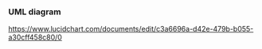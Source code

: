 ### UML diagram

https://www.lucidchart.com/documents/edit/c3a6696a-d42e-479b-b055-a30cff458c80/0



